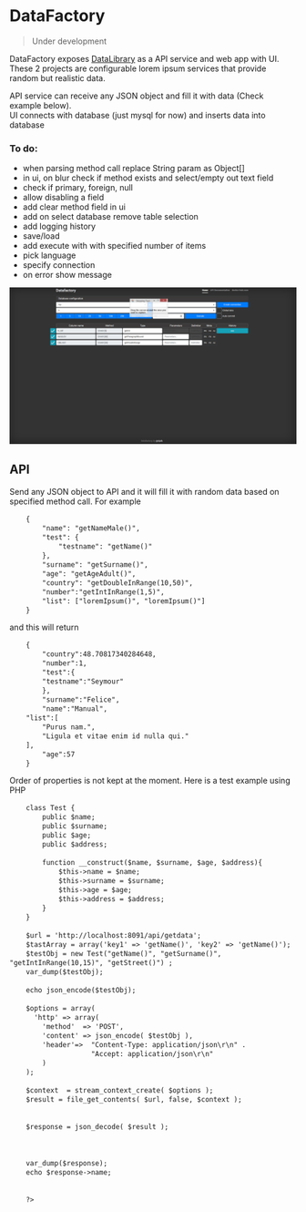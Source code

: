 # DataFactory

> Under development

DataFactory exposes [DataLibrary](https://github.com/djulbicb/DataLibrary) as a API service and web app with UI.
<br>These 2 projects are configurable lorem ipsum services that provide random but realistic data.

API service can receive any JSON object and fill it with data (Check example below).<br> 
UI connects with database (just mysql for now) and inserts data into database 

### To do:
- when parsing method call replace String param as Object[]
- in ui, on blur check if method exists and select/empty out text field
- check if primary, foreign, null
- allow disabling a field
- add clear method field in ui
- add on select database remove table selection 
- add logging history
- save/load
- add execute with with specified number of items
- pick language
- specify connection
- on error show message

<img src="./ui.PNG">

## API
Send any JSON object to API and it will fill it with random data based on specified method call. For example
```
    {
        "name": "getNameMale()",
        "test": {
        	"testname": "getName()"
        },
        "surname": "getSurname()",
        "age": "getAgeAdult()",
        "country": "getDoubleInRange(10,50)",
        "number":"getIntInRange(1,5)",
        "list": ["loremIpsum()", "loremIpsum()"]
    }
```
and this will return 
```
    {
        "country":48.70817340284648,  
        "number":1,  
        "test":{
	    "testname":"Seymour"  
        },  
        "surname":"Felice",  
        "name":"Manual",  
    "list":[
        "Purus nam.",  
        "Ligula et vitae enim id nulla qui."  
    ],  
        "age":57  
    }
```
Order of properties is not kept at the moment. Here is a test example using PHP    
```
    class Test {
    	public $name;
    	public $surname;
    	public $age;
    	public $address;
    
    	function __construct($name, $surname, $age, $address){
    		$this->name = $name;
    		$this->surname = $surname;
    		$this->age = $age;
    		$this->address = $address;
    	}
    }
    
    $url = 'http://localhost:8091/api/getdata';
    $tastArray = array('key1' => 'getName()', 'key2' => 'getName()');
    $testObj = new Test("getName()", "getSurname()", "getIntInRange(10,15)", "getStreet()") ;
    var_dump($testObj);
    
    echo json_encode($testObj);
    
    $options = array(
      'http' => array(
        'method'  => 'POST',
        'content' => json_encode( $testObj ),
        'header'=>  "Content-Type: application/json\r\n" .
                    "Accept: application/json\r\n"
        )
    );
    
    $context  = stream_context_create( $options );
    $result = file_get_contents( $url, false, $context );
    
    
    $response = json_decode( $result );
    
    
    
    var_dump($response);
    echo $response->name;
    
    
    ?>
```

